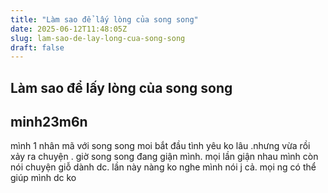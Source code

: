 ```yaml
---
title: "Làm sao để lấy lòng của song song"
date: 2025-06-12T11:48:05Z
slug: lam-sao-de-lay-long-cua-song-song
draft: false
---
```


## Làm sao để lấy lòng của song song

## minh23m6n

mình 1 nhân mã với song song moi bắt đầu tình yêu ko lâu .nhưng vừa rồi xảy ra chuyện . giờ song song đang giận mình. mọi lần giận nhau mình còn nói chuyện giỗ dành dc. lần này nàng ko nghe mình nói j cả. mọi ng có thể giúp mình dc ko